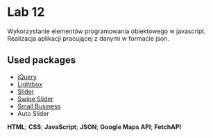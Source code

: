 # Lab 12
Wykorzystanie elementów programowania obiektowego w javascript.
Realizacja aplikacji pracującej z danymi w formacie json. </br>

## Used packages
  - [jQuery](https://ajax.googleapis.com/ajax/libs/jquery/3.7.1/jquery.min.js)
  - [Lightbox](https://github.com/lokesh/lightbox2)
  - [Slider](http://jonraasch.com/blog/a-simple-jquery-slideshow)
  - [Swipe Slider](https://codepen.io/tobiasdev/pen/MoEodz)
  - [Small Business](https://startbootstrap.com/template/small-business)
  - Auto Slider

**HTML**; **CSS**; **JavaScript**; **JSON**; **Google Maps API**; **FetchAPI**
